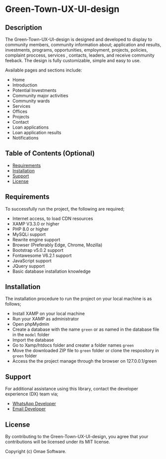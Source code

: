 # Green-Town-UX-UI-design

## Description

The Green-Town-UX-UI-design is designed and developed to display to community members, community information about; application and results, investments, programs, opportunities, employment, projects, policies, complaint proccess, services , contacts, leaders, and receive community feeback. The design is fully customizable, simple and easy to use.

Available pages and sections include:
- Home
- Introduction
- Potential Investments
- Community major activities
- Community wards
- Services
- Offices
- Projects
- Contact
- Loan applications
- Loan application results
- Notifications 

## Table of Contents (Optional)

- [Requirements](#requirements)
- [Installation](#installation)
- [Support](#support)
- [License](#license)

## Requirements

To successfully run the project, the following are required;
- Internet access, to load CDN resources
- XAMP V3.3.0 or higher
- PHP 8.0 or higher
- MySQLi support
- Rewrite engine support
- Browser (Preferably Edge, Chrome, Mozilla)
- Bootstrap v5.0.2 support
- Fontawesome V6.2.1 support
- JavaScript support
- JQuery support
- Basic database installation knowledge


## Installation

The installation procedure to run the project on your local machine is as follows;

- Install XAMP on your local machine
- Run your XAMP as administrator
- Open phpMydmin
- Create a database with the name `green` or as named in the database file in the `model` folder
- Import the database
- Go to Xamp/htdocs folder and creater a folder names `green`
- Move the downloaded ZIP file to `green` folder or clone the respository in `green` folder
- Access the the project manage through the browser on 127.0.0.1/green


## Support

For additional assistance using this library, contact the developer experience (DX) team via;
- [WhatsApp Developer](https://wa.me/+260977742472)
- [Email Developer](mailto:corneliuskasokola101@gmail.com)

## License

By contributing to the Green-Town-UX-UI-design, you agree that your contributions will be licensed under its MIT license.

Copyright (c) Omae Software.
